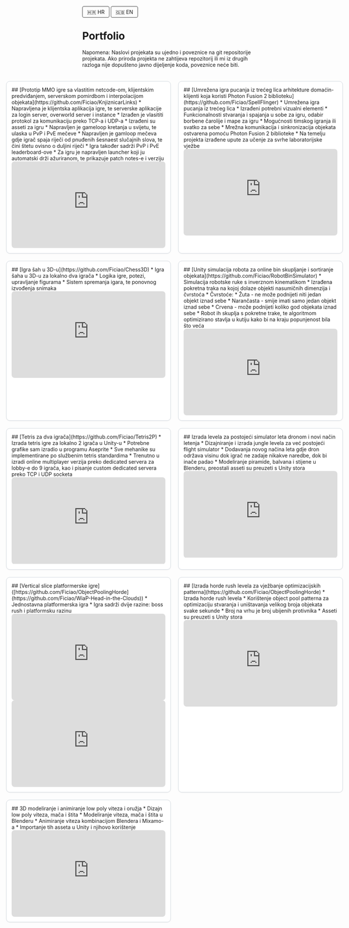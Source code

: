 <a href="index.html" style="padding:6px 12px; border:1px solid #333; border-radius:4px; text-decoration:none;">🇭🇷 HR</a>
<a href="en.html" style="padding:6px 12px; border:1px solid #333; border-radius:4px; text-decoration:none;">🇬🇧 EN</a>
# Portfolio
Napomena: Naslovi projekata su ujedno i poveznice na git repositorije projekata. Ako priroda projekta ne zahtijeva repozitorij ili mi iz drugih razloga nije dopušteno javno dijeljenje koda, poveznice neće biti.

<style>
:root{ --g: 20px; }
  
.fullbleed{
  position: relative;
  left: 50%;
  transform: translateX(-50%);
  width: 100vw;
  max-width: 100vw;
  box-sizing: border-box;
}

.projects{
  display: grid;
  grid-template-columns: repeat(auto-fit, minmax(380px, 1fr));
  gap: var(--g);
  padding: var(--g);         
  margin: 1rem 0;
}
@media (min-width: 1200px){
  .projects{ grid-template-columns: repeat(3, 1fr); }
}
  
.card{ border:1px solid #d0d7de; border-radius:10px; padding:14px; background:#fff; box-shadow:0 1px 3px rgba(0,0,0,.06); }
  
.card h3 { margin-top: 0; margin-bottom: 0; }

.video {
  position: relative; width: 100%;
  aspect-ratio: 16/9; 
  overflow: hidden; border-radius: 8px;
}
.video iframe {
  position: absolute; inset: 0; width: 100%; height: 100%; border: 0;
}
</style>

<div class="projects fullbleed">

  <div class="card" markdown="1">
## [Prototip MMO igre sa vlastitim netcode-om, klijentskim predviđanjem, serverskom pomirdbom i interpolacijom objekata](https://github.com/Ficiao/KnjiznicarLinks)
* Napravljena je klijentska aplikacija igre, te serverske aplikacije za login server, overworld server i instance
* Izrađen je vlasititi protokol za komunikaciju preko TCP-a i UDP-a
* Izrađeni su asseti za igru
* Napravljen je gameloop kretanja u svijetu, te ulaska u PvP i PvE mečeve
* Napravljen je gamloop mečeva gdje igrač spaja riječi od pnuđenih šesnaest slučajnih slova, te čini štetu ovisno o duljini riječi
* Igra također sadrži PvP i PvE leaderboard-ove
* Za igru je napravljen launcher koji ju automatski drži ažuriranom, te prikazuje patch notes-e i verziju

<div class="video">
<iframe width="560" height="315" src="https://www.youtube.com/embed/tTIj7t3eByw" title="YouTube video player" frameborder="0" allow="accelerometer; autoplay; clipboard-write; encrypted-media; gyroscope; picture-in-picture; web-share" allowfullscreen></iframe>
</div>
</div>

  <div class="card" markdown="1">
## [Umrežena igra pucanja iz trećeg lica arhitekture domaćin-klijenti koja koristi Photon Fusion 2 biblioteku](https://github.com/Ficiao/SpellFlinger)
* Umrežena igra pucanja iz trećeg lica
* Izrađeni potrebni vizualni elementi
* Funkcionalnosti stvaranja i spajanja u sobe za igru, odabir borbene čarolije i mape za igru
* Mogućnosti timskog igranja ili svatko za sebe
* Mrežna komunikacija i sinkronizacija objekata ostvarena pomoću Photon Fusion 2 biblioteke
* Na temelju projekta izrađene upute za učenje za svrhe laboratorijske vježbe

<div class="video">
<iframe width="560" height="315" src="https://www.youtube.com/embed/8XTLASs7C0c" title="YouTube video player" frameborder="0" allow="accelerometer; autoplay; clipboard-write; encrypted-media; gyroscope; picture-in-picture; web-share" allowfullscreen></iframe>
</div>
</div>

  <div class="card" markdown="1">
## [Igra šah u 3D-u](https://github.com/Ficiao/Chess3D)
* Igra šaha u 3D-u za lokalno dva igrača
* Logika igre, potezi, upravljanje figurama
* Sistem spremanja igara, te ponovnog izvođenja snimaka

<div class="video">
<iframe width="560" height="315" src="https://www.youtube.com/embed/79TN8W0w-HU" title="YouTube video player" frameborder="0" allow="accelerometer; autoplay; clipboard-write; encrypted-media; gyroscope; picture-in-picture; web-share" allowfullscreen></iframe>
</div>
</div>

  <div class="card" markdown="1">
## [Unity simulacija robota za online bin skupljanje i sortiranje objekata](https://github.com/Ficiao/RobotBinSimulator)
* Simulacija robotske ruke s inverznom kinematikom
* Izrađena pokretna traka na kojoj dolaze objekti nasumičnih dimenzija i čvrstoća
* Čvrstoće:
* Žuta - ne može podnijeti niti jedan objekt iznad sebe 
* Narančasta - smije imati samo jedan objekt iznad sebe
* Crvena - može podnijeti koliko god objekata iznad sebe
* Robot ih skuplja s pokretne trake, te algoritmom optimizirano stavlja u kutiju kako bi na kraju popunjenost bila što veća 

<div class="video">
<iframe width="560" height="315" src="https://www.youtube.com/embed/l7qf6b1iuos" title="YouTube video player" frameborder="0" allow="accelerometer; autoplay; clipboard-write; encrypted-media; gyroscope; picture-in-picture" allowfullscreen></iframe>
 </div>
</div>
  
  <div class="card" markdown="1">
## [Tetris za dva igrača](https://github.com/Ficiao/Tetris2P)
* Izrada tetris igre za lokalno 2 igrača u Unity-u
* Potrebne grafike sam izradio u programu Aseprite
* Sve mehanike su implementirane po službenim tetris standardima
* Trenutno u izradi online multiplayer verzija preko dedicated servera za lobby-e do 9 igrača, kao i pisanje custom dedicated servera preko TCP i UDP socketa

<div class="video">
<iframe width="560" height="315" src="https://www.youtube.com/embed/xVry_iacmUs" title="YouTube video player" frameborder="0" allow="accelerometer; autoplay; clipboard-write; encrypted-media; gyroscope; picture-in-picture" allowfullscreen></iframe>
</div>
</div>

  <div class="card" markdown="1">
## Izrada levela za postojeći simulator leta dronom i novi način letenja
* Dizajniranje i izrada jungle levela za već postojeći flight simulator
* Dodavanja novog načina leta gdje dron održava visinu dok igrač ne zadaje nikakve naredbe, dok bi inače padao
* Modeliranje piramide, balvana i stijene u Blenderu, preostali asseti su preuzeti s Unity stora

<div class="video">
<iframe width="560" height="315" src="https://www.youtube.com/embed/pRxmcFNseNo" title="YouTube video player" frameborder="0" allow="accelerometer; autoplay; clipboard-write; encrypted-media; gyroscope; picture-in-picture" allowfullscreen></iframe>
</div>
</div>

  <div class="card" markdown="1">
## [Vertical slice platformerske igre]([https://github.com/Ficiao/ObjectPoolingHorde](https://github.com/Ficiao/WiaP-Head-in-the-Clouds))
* Jednostavna platformerska igra
* Igra sadrži dvije razine: boss rush i platformsku razinu

<div class="video">
<iframe width="560" height="315" src="https://www.youtube.com/embed/xnxrvbYkP3I?si=U9d1jjG1ETDVBLlB" title="YouTube video player" frameborder="0" allow="accelerometer; autoplay; clipboard-write; encrypted-media; gyroscope; picture-in-picture" allowfullscreen></iframe>
    </div>
<div class="video">
<iframe width="560" height="315" src="https://www.youtube.com/embed/ol4w9KW0r_0?si=_Z-_JXD6RVpH9J73" title="YouTube video player" frameborder="0" allow="accelerometer; autoplay; clipboard-write; encrypted-media; gyroscope; picture-in-picture" allowfullscreen></iframe>
</div>
</div>

  <div class="card" markdown="1">
## [Izrada horde rush levela za vježbanje optimizacijskih patterna](https://github.com/Ficiao/ObjectPoolingHorde)
* Izrada horde rush levela
* Korištenje object pool patterna za optimizaciju stvaranja i uništavanja velikog broja objekata svake sekunde
* Broj na vrhu je broj ubijenih protivnika
* Asseti su preuzeti s Unity stora

<div class="video">
<iframe width="560" height="315" src="https://www.youtube.com/embed/R1tz9gZrJkA" title="YouTube video player" frameborder="0" allow="accelerometer; autoplay; clipboard-write; encrypted-media; gyroscope; picture-in-picture" allowfullscreen></iframe>
</div>
</div>

  <div class="card" markdown="1">
## 3D modeliranje i animiranje low poly viteza i oružja
* Dizajn low poly viteza, mača i štita
* Modeliranje viteza, mača i štita u Blenderu
* Animiranje viteza kombinacijom Blendera i Mixamo-a
* Importanje tih asseta u Unity i njihovo korištenje

<div class="video">
<iframe width="560" height="315" src="https://www.youtube.com/embed/XrVs29Q25zU" title="YouTube video player" frameborder="0" allow="accelerometer; autoplay; clipboard-write; encrypted-media; gyroscope; picture-in-picture" allowfullscreen></iframe>
</div>
</div>
</div>
